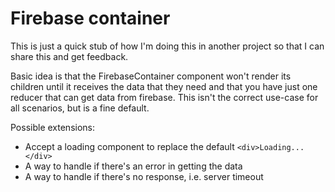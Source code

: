 # Firebase container

This is just a quick stub of how I'm doing this in another project so that I can
share this and get feedback.

Basic idea is that the FirebaseContainer component won't render its children
until it receives the data that they need and that you have just one reducer
that can get data from firebase. This isn't the correct use-case for all
scenarios, but is a fine default.

Possible extensions:
- Accept a loading component to replace the default `<div>Loading...</div>`
- A way to handle if there's an error in getting the data
- A way to handle if there's no response, i.e. server timeout
